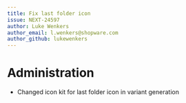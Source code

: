```yaml
---
title: Fix last folder icon
issue: NEXT-24597
author: Luke Wenkers
author_email: l.wenkers@shopware.com
author_github: lukewenkers
---
```

# Administration
* Changed icon kit for last folder icon in variant generation
